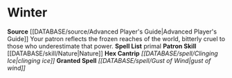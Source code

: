 ﻿---
id: '8'
name: Winter
rarity: Common
rus_type_level: null
skill:
- '[[DATABASE/skill/Nature|Nature]]'
source: '[[DATABASE/source/Advanced Player''s Guide|Advanced Player''s Guide]]'
tradition:
- Primal
trait: null
type: Witch Patron Theme

---
# Winter

**Source** [[DATABASE/source/Advanced Player's Guide|Advanced Player's Guide]] 
Your patron reflects the frozen reaches of the world, bitterly cruel to those who underestimate that power.
**Spell List** primal
**Patron Skill** [[DATABASE/skill/Nature|Nature]]
**Hex Cantrip** _[[DATABASE/spell/Clinging Ice|clinging ice]]_
**Granted Spell** _[[DATABASE/spell/Gust of Wind|gust of wind]]_